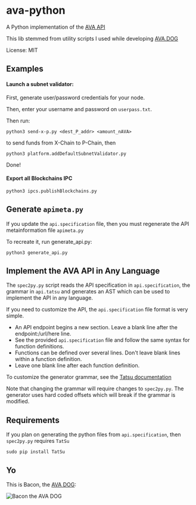 # ava-python

A Python implementation of the [AVA API](https://docs.ava.network/v1.0/en/api/intro-apis/)

This lib stemmed from utility scripts I used while developing [AVA.DOG](https://AVA.DOG)

License: MIT 

## Examples

#### Launch a subnet validator:

First, generate user/password credentials for your node. 

Then, enter your username and password on `userpass.txt`.

Then run: 

    python3 send-x-p.py <dest_P_addr> <amount_nAVA> 

to send funds from X-Chain to P-Chain, then

    python3 platform.addDefaultSubnetValidator.py

Done!


#### Export all Blockchains IPC

    python3 ipcs.publishBlockchains.py

## Generate `apimeta.py`

If you update the `api.specification` file, then you must regenerate the API metainformation file `apimeta.py`

To recreate it, run generate_api.py:

```
python3 generate_api.py
```

## Implement the AVA API in Any Language

The `spec2py.py` script reads the API specification in `api.specification`, the grammar in `api.tatsu` and generates an AST which can be
used to implement the API in any language.

If you need to customize the API, the `api.specification` file format is very simple. 

* An API endpoint begins a new section. Leave a blank line after the endpoint:/url/here line.
* See the provided `api.specification` file and follow the same syntax for function definitions.
* Functions can be defined over several lines. Don't leave blank lines within a function definition.
* Leave one blank line after each function definition.

To customize the generator grammar, see the [Tatsu documentation](https://tatsu.readthedocs.io/en/stable/syntax.html) 

Note that changing the grammar will require changes to `spec2py.py`. The generator uses hard coded offsets which will break if the grammar is modified.

## Requirements

If you plan on generating the python files from `api.specification`, then `spec2py.py` requires `TatSu`

    sudo pip install TatSu    

## Yo

This is Bacon, the [AVA DOG](https://AVA.DOG):

![Bacon the AVA DOG](https://ava.dog/wp-content/themes/avaexplorer/assets/images/bacon2-cartoon-300px-h.png "Bacon, the AVA DOG")

